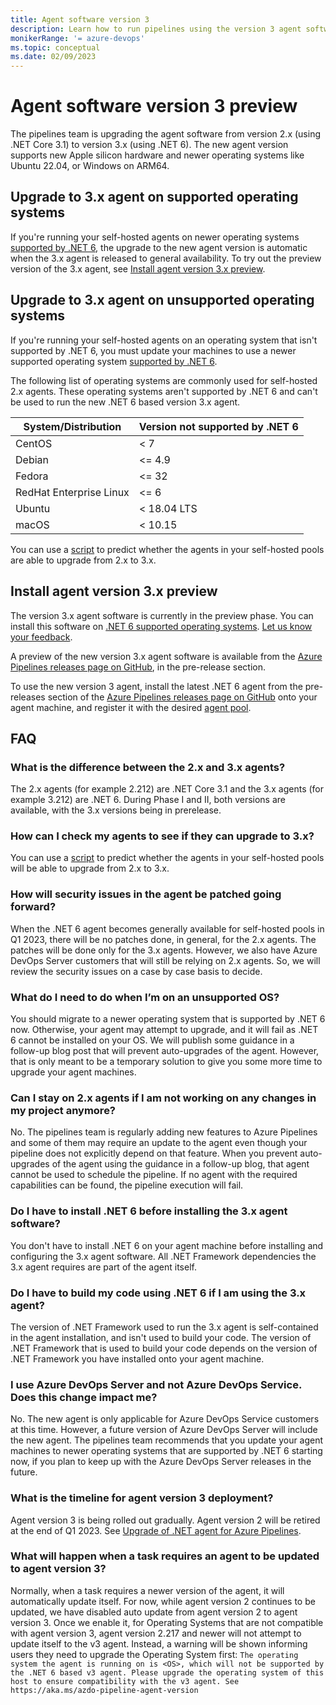 ```yaml
---
title: Agent software version 3
description: Learn how to run pipelines using the version 3 agent software.
monikerRange: '= azure-devops'
ms.topic: conceptual
ms.date: 02/09/2023
---
```


# Agent software version 3 preview

The pipelines team is upgrading the agent software from version 2.x (using .NET Core 3.1) to version 3.x (using .NET 6). The new agent version supports new Apple silicon hardware and newer operating systems like Ubuntu 22.04, or Windows on ARM64.

## Upgrade to 3.x agent on supported operating systems

If you're running your self-hosted agents on newer operating systems [supported by .NET 6](https://github.com/dotnet/core/blob/main/release-notes/6.0/supported-os.md), the upgrade to the new agent version is automatic when the 3.x agent is released to general availability. To try out the preview version of the 3.x agent, see [Install agent version 3.x preview](#install-agent-version-3x-preview).

## Upgrade to 3.x agent on unsupported operating systems

If you're running your self-hosted agents on an operating system that isn't supported by .NET 6, you must update your machines to use a newer supported operating system [supported by .NET 6](https://github.com/dotnet/core/blob/main/release-notes/6.0/supported-os.md).

The following list of operating systems are commonly used for self-hosted 2.x agents. These operating systems aren't supported by .NET 6 and can't be used to run the new .NET 6 based version 3.x agent.

| System/Distribution | Version not supported by .NET 6 |
|---------------------|---------------------------------|
| CentOS | < 7 |
| Debian | <= 4.9 |
| Fedora | <= 32 |
| RedHat Enterprise Linux | <= 6 |
| Ubuntu | < 18.04 LTS |
| macOS | < 10.15 |

You can use a [script](https://github.com/microsoft/azure-pipelines-agent/tree/master/tools/FindAgentsNotCompatibleWithAgent) to predict whether the agents in your self-hosted pools are able to upgrade from 2.x to 3.x.

## Install agent version 3.x preview

The version 3.x agent software is currently in the preview phase. You can install this software on [.NET 6 supported operating systems](https://github.com/dotnet/core/blob/main/release-notes/6.0/supported-os.md). [Let us know your feedback](https://github.com/microsoft/azure-pipelines-agent/issues).

A preview of the new version 3.x agent software is available from the [Azure Pipelines releases page on GitHub](https://github.com/microsoft/azure-pipelines-agent/releases), in the pre-release section.

To use the new version 3 agent, install the latest .NET 6 agent from the pre-releases section of the [Azure Pipelines releases page on GitHub](https://github.com/microsoft/azure-pipelines-agent/releases) onto your agent machine, and register it with the desired [agent pool](pools-queues.md).

## FAQ

### What is the difference between the 2.x and 3.x agents?

The 2.x agents (for example 2.212) are .NET Core 3.1 and the 3.x agents (for example 3.212) are .NET 6. During Phase I and II, both versions are available, with the 3.x versions being in prerelease.

### How can I check my agents to see if they can upgrade to 3.x?

You can use a [script](https://github.com/microsoft/azure-pipelines-agent/tree/master/tools/FindAgentsNotCompatibleWithAgent) to predict whether the agents in your self-hosted pools will be able to upgrade from 2.x to 3.x.

### How will security issues in the agent be patched going forward?

When the .NET 6 agent becomes generally available for self-hosted pools in Q1 2023, there will be no patches done, in general, for the 2.x agents. The patches will be done only for the 3.x agents. However, we also have Azure DevOps Server customers that will still be relying on 2.x agents. So, we will review the security issues on a case by case basis to decide.

### What do I need to do when I’m on an unsupported OS?

You should migrate to a newer operating system that is supported by .NET 6 now. Otherwise, your agent may attempt to upgrade, and it will fail as .NET 6 cannot be installed on your OS. We will publish some guidance in a follow-up blog post that will prevent auto-upgrades of the agent. However, that is only meant to be a temporary solution to give you some more time to upgrade your agent machines.

### Can I stay on 2.x agents if I am not working on any changes in my project anymore?

No. The pipelines team is regularly adding new features to Azure Pipelines and some of them may require an update to the agent even though your pipeline does not explicitly depend on that feature. When you prevent auto-upgrades of the agent using the guidance in a follow-up blog, that agent cannot be used to schedule the pipeline. If no agent with the required capabilities can be found, the pipeline execution will fail.

### Do I have to install .NET 6 before installing the 3.x agent software?

You don't have to install .NET 6 on your agent machine before installing and configuring the 3.x agent software. All .NET Framework dependencies the 3.x agent requires are part of the agent itself.

### Do I have to build my code using .NET 6 if I am using the 3.x agent?

The version of .NET Framework used to run the 3.x agent is self-contained in the agent installation, and isn't used to build your code. The version of .NET Framework that is used to build your code depends on the version of .NET Framework you have installed onto your agent machine. 

### I use Azure DevOps Server and not Azure DevOps Service. Does this change impact me?

No. The new agent is only applicable for Azure DevOps Service customers at this time. However, a future version of Azure DevOps Server will include the new agent. The pipelines team recommends that you update your agent machines to newer operating systems that are supported by .NET 6 starting now, if you plan to keep up with the Azure DevOps Server releases in the future.

### What is the timeline for agent version 3 deployment?

Agent version 3 is being rolled out gradually. Agent version 2 will be retired at the end of Q1 2023. See [Upgrade of .NET agent for Azure Pipelines](https://devblogs.microsoft.com/devops/upgrade-of-net-agent-for-azure-pipelines/).

### What will happen when a task requires an agent to be updated to agent version 3?
Normally, when a task requires a newer version of the agent, it will automatically update itself. For now, while agent version 2 continues to be updated, we have disabled auto update from agent version 2 to agent version 3. Once we enable it, for Operating Systems that are not compatible with agent version 3, agent version 2.217 and newer will not attempt to update itself to the v3 agent. Instead, a warning will be shown informing users they need to upgrade the Operating System first: `The operating system the agent is running on is <OS>, which will not be supported by the .NET 6 based v3 agent. Please upgrade the operating system of this host to ensure compatibility with the v3 agent. See https://aka.ms/azdo-pipeline-agent-version`
